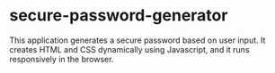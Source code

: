 # secure-password-generator
This application generates a secure password based on user input. It creates HTML and CSS dynamically using Javascript, and it runs responsively in the browser.
